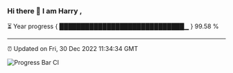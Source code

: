 ### Hi there 👋 I am Harry , 

⏳ Year progress { █████████████████████████████▁ } 99.58 %

---

⏰ Updated on Fri, 30 Dec 2022 11:34:34 GMT

![Progress Bar CI](https://github.com/duykhang68/duykhang68/workflows/Progress%20Bar%20CI/badge.svg)
